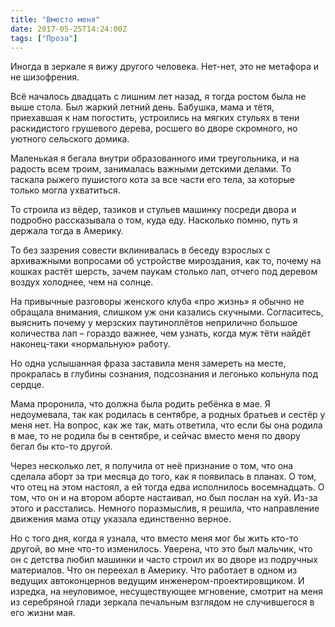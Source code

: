 ```yaml
---
title: "Вместо меня"
date: 2017-05-25T14:24:00Z
tags: ["Проза"]
---
```


Иногда в зеркале я вижу другого человека. Нет-нет, это не метафора и не шизофрения.

Всё началось двадцать с лишним лет назад, я тогда ростом была не выше стола. Был жаркий летний день. Бабушка, мама и тётя, приехавшая к нам погостить, устроились на мягких стульях в тени раскидистого грушевого дерева, росшего во дворе скромного, но уютного сельского домика.

Маленькая я бегала внутри образованного ими треугольника, и на радость всем троим, занималась важными детскими делами. То таскала рыжего пушистого кота за все части его тела, за которые только могла ухватиться.

То строила из вёдер, тазиков и стульев машинку посреди двора и подробно рассказывала о том, куда еду. Насколько помню, путь я держала тогда в Америку.

То без зазрения совести вклинивалась в беседу взрослых с архиважными вопросами об устройстве мироздания, как то, почему на кошках растёт шерсть, зачем паукам столько лап, отчего под деревом воздух холоднее, чем на солнце.

На привычные разговоры женского клуба «про жизнь» я обычно не обращала внимания, слишком уж они казались скучными. Согласитесь, выяснить почему у мерзских паутиноплётов неприлично большое количества лап – гораздо важнее, чем узнать, когда муж тёти найдёт наконец-таки «нормальную» работу.


Но одна услышанная фраза заставила меня замереть на месте, прокралась в глубины сознания, подсознания и легонько кольнула под сердце.

Мама проронила, что должна была родить ребёнка в мае. Я недоумевала, так как родилась в сентябре, а родных братьев и сестёр у меня нет. На вопрос, как же так, мать ответила, что если бы она родила в мае, то не родила бы в сентябре, и сейчас вместо меня по двору бегал бы кто-то другой.

Через несколько лет, я получила от неё признание о том, что она сделала аборт за три месяца до того, как я появилась в планах. О том, что отец на этом настоял, а ей тогда едва исполнилось восемнадцать. О том, что он и на втором аборте настаивал, но был послан на хуй. Из-за этого и расстались. Немного поразмыслив, я решила, что направление движения мама отцу указала единственно верное.

Но с того дня, когда я узнала, что вместо меня мог бы жить кто-то другой, во мне что-то изменилось. Уверена, что это был мальчик, что он с детства любил машинки и часто строил их во дворе из подручных материалов. Что он переехал в Америку. Что работает в одном из ведущих автоконцернов ведущим инженером-проектировщиком. И изредка, на неуловимое, несуществующее мгновение, смотрит на меня из серебряной глади зеркала печальным взглядом не случившегося в его жизни мая.  

